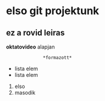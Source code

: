 # elso git projektunk
## ez a rovid leiras
**oktatovideo** alapjan


                  *formazott*




- lista elem
- lista elem


1. elso
2. masodik

  
